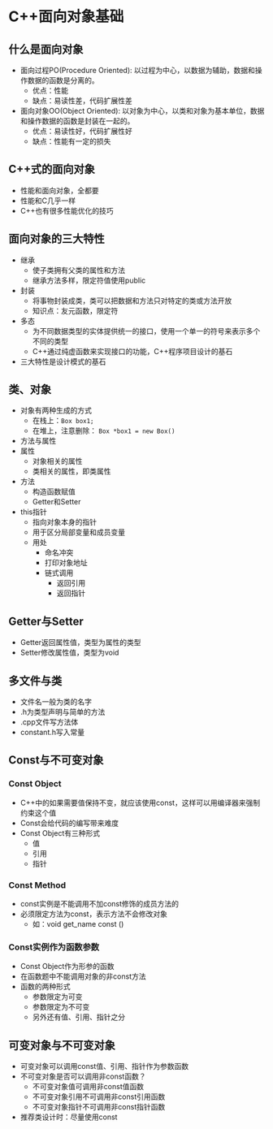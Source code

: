 # C++面向对象基础

## 什么是面向对象

- 面向过程PO(Procedure Oriented): 以过程为中心，以数据为辅助，数据和操作数据的函数是分离的。
  - 优点：性能
  - 缺点：易读性差，代码扩展性差
- 面向对象OO(Object Oriented): 以对象为中心，以类和对象为基本单位，数据和操作数据的函数是封装在一起的。
  - 优点：易读性好，代码扩展性好
  - 缺点：性能有一定的损失

## C++式的面向对象

- 性能和面向对象，全都要
- 性能和C几乎一样
- C++也有很多性能优化的技巧

## 面向对象的三大特性

- 继承
  - 使子类拥有父类的属性和方法
  - 继承方法多样，限定符值使用public
- 封装
  - 将事物封装成类，类可以把数据和方法只对特定的类或方法开放
  - 知识点：友元函数，限定符
- 多态
  - 为不同数据类型的实体提供统一的接口，使用一个单一的符号来表示多个不同的类型
  - C++通过纯虚函数来实现接口的功能，C++程序项目设计的基石
- 三大特性是设计模式的基石

## 类、对象

- 对象有两种生成的方式
  - 在栈上：`Box box1;`
  - 在堆上，注意删除： `Box *box1 = new Box()`
- 方法与属性
- 属性
  - 对象相关的属性
  - 类相关的属性，即类属性
- 方法
  - 构造函数赋值
  - Getter和Setter
- this指针
  - 指向对象本身的指针
  - 用于区分局部变量和成员变量
  - 用处
    - 命名冲突
    - 打印对象地址
    - 链式调用
      - 返回引用
      - 返回指针

## Getter与Setter

- Getter返回属性值，类型为属性的类型
- Setter修改属性值，类型为void

## 多文件与类

- 文件名一般为类的名字
- .h为类型声明与简单的方法
- .cpp文件写方法体
- constant.h写入常量

## Const与不可变对象

### Const Object

- C++中的如果需要值保持不变，就应该使用const，这样可以用编译器来强制约束这个值
- Const会给代码的编写带来难度
- Const Object有三种形式
  - 值
  - 引用
  - 指针

### Const Method

- const实例是不能调用不加const修饰的成员方法的
- 必须限定方法为const，表示方法不会修改对象
  - 如：void get_name const ()

### Const实例作为函数参数

- Const Object作为形参的函数
- 在函数题中不能调用对象的非const方法
- 函数的两种形式
  - 参数限定为可变
  - 参数限定为不可变
  - 另外还有值、引用、指针之分

## 可变对象与不可变对象

- 可变对象可以调用const值、引用、指针作为参数函数
- 不可变对象是否可以调用非const函数？
  - 不可变对象值可调用非const值函数
  - 不可变对象引用不可调用非const引用函数
  - 不可变对象指针不可调用非const指针函数
- 推荐类设计时：尽量使用const
